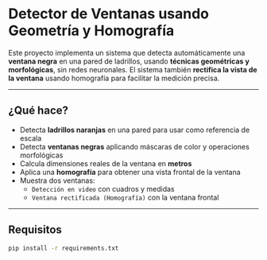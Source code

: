 # Detector de Ventanas usando Geometría y Homografía

Este proyecto implementa un sistema que detecta automáticamente una **ventana negra** en una pared de ladrillos, usando **técnicas geométricas y morfológicas**, sin redes neuronales. El sistema también **rectifica la vista de la ventana** usando homografía para facilitar la medición precisa.

---

## ¿Qué hace?

- Detecta **ladrillos naranjas** en una pared para usar como referencia de escala
- Detecta **ventanas negras** aplicando máscaras de color y operaciones morfológicas
- Calcula dimensiones reales de la ventana en **metros**
- Aplica una **homografía** para obtener una vista frontal de la ventana
- Muestra dos ventanas:
  - `Detección en video` con cuadros y medidas
  - `Ventana rectificada (Homografía)` con la ventana frontal

---
##  Requisitos

```bash
pip install -r requirements.txt
